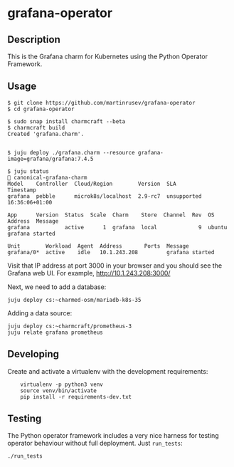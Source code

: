 # grafana-operator

## Description

This is the Grafana charm for Kubernetes using the Python Operator Framework.

## Usage

```
$ git clone https://github.com/martinrusev/grafana-operator
$ cd grafana-operator

$ sudo snap install charmcraft --beta
$ charmcraft build
Created 'grafana.charm'.


$ juju deploy ./grafana.charm --resource grafana-image=grafana/grafana:7.4.5

$ juju status                                                                                                                                                                                    canonical-grafana-charm
Model    Controller  Cloud/Region        Version  SLA          Timestamp
grafana  pebble      microk8s/localhost  2.9-rc7  unsupported  16:36:06+01:00

App      Version  Status  Scale  Charm    Store  Channel  Rev  OS      Address  Message
grafana           active      1  grafana  local             9  ubuntu           grafana started

Unit        Workload  Agent  Address       Ports  Message
grafana/0*  active    idle   10.1.243.208         grafana started

```

Visit that IP address at port 3000 in your browser and you should see the Grafana web UI. For example, http://10.1.243.208:3000/

Next, we need to add a database:

```
juju deploy cs:~charmed-osm/mariadb-k8s-35

```

Adding a data source:

```
juju deploy cs:~charmcraft/prometheus-3
juju relate grafana prometheus
```

## Developing

Create and activate a virtualenv with the development requirements:

```
    virtualenv -p python3 venv
    source venv/bin/activate
    pip install -r requirements-dev.txt
```

## Testing

The Python operator framework includes a very nice harness for testing
operator behaviour without full deployment. Just `run_tests`:

    ./run_tests

